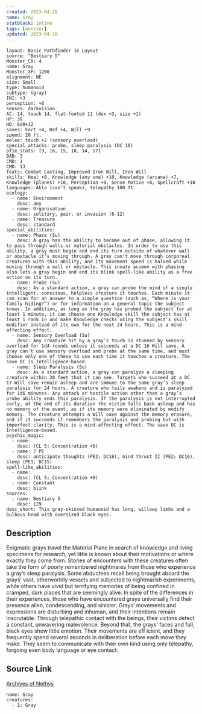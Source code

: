 ```yaml
---
created: 2023-04-28
name: Gray
statblock: inline
tags: [monster]
updated: 2023-04-28
---
```

```statblock
layout: Basic Pathfinder 1e Layout
source: "Bestiary 5"
Monster_CR: 4
name: Gray
Monster_XP: 1200
alignment: NE
size: Small
type: humanoid
subtype: (gray)
INI: +3
perception: +8
senses: darkvision
AC: 14, touch 14, flat-footed 11 (dex +3, size +1)
HP: 39
HD: 6d8+12
saves: Fort +4, Ref +4, Will +9
speed: 20 ft.
melee: touch +2 (sensory overload)
special_attacks: probe, sleep paralysis (DC 16)
pf1e_stats: [9, 16, 15, 18, 14, 17]
BAB: 3
CMB: 1
CMD: 13
feats: Combat Casting, Improved Iron Will, Iron Will
skills: Heal +8, Knowledge (any one) +10, Knowledge (arcana) +7, Knowledge (planes) +10, Perception +8, Sense Motive +8, Spellcraft +10
languages: Aklo (can’t speak), telepathy 100 ft.
ecology:
  - name: Environment
    desc: any
  - name: Organisation
    desc: solitary, pair, or invasion (6-12)
  - name: Treasure
    desc: standard
special_abilities:
  - name: Phase (Su)
    desc: A gray has the ability to become out of phase, allowing it to pass through walls or material obstacles. In order to use this ability, a gray must begin and end its turn outside of whatever wall or obstacle it’s moving through. A gray can’t move through corporeal creatures with this ability, and its movement speed is halved while moving through a wall or obstacle. This innate acumen with phasing also lets a gray begin and end its blink spell-like ability as a free action on its turn.
  - name: Probe (Su)
    desc: As a standard action, a gray can probe the mind of a single intelligent, conscious, helpless creature it touches. Each minute it can scan for an answer to a simple question (such as, “Where is your family hiding?”) or for information on a general topic the subject knows. In addition, as long as the gray has probed the subject for at least 1 minute, it can choose one Knowledge skill the subject has at least 1 rank in and make Knowledge checks using the subject’s skill modifier instead of its own for the next 24 hours. This is a mind-affecting effect.
  - name: Sensory Overload (Su)
    desc: Any creature hit by a gray’s touch is stunned by sensory overload for 1d4 rounds unless it succeeds at a DC 16 Will save. A gray can’t use sensory overload and probe at the same time, and must choose only one of these to use each time it touches a creature. The save DC is Intelligence-based.
  - name: Sleep Paralysis (Su)
    desc: As a standard action, a gray can paralyze a sleeping creature within 30 feet that it can see. Targets who succeed at a DC 17 Will save remain asleep and are immune to the same gray’s sleep paralysis for 24 hours. A creature who fails awakens and is paralyzed for 1d6 minutes. Any attack or hostile action other than a gray’s probe ability ends this paralysis. If the paralysis is not interrupted early, at the end of its duration the victim falls back asleep and has no memory of the event, as if its memory were eliminated by modify memory. The creature attempts a Will save against the memory erasure, and if it succeeds it remembers the paralysis and probing but with imperfect clarity. This is a mind-affecting effect. The save DC is Intelligence-based.
psychic_magic:
  - name:
    desc: (CL 5; Concentration +9)
  - name: 7 PE
    desc: anticipate thoughts (PE2; DC16), mind thrust II (PE2; DC16), sleep (PE1; DC15)
spell-like_abilities:
  - name:
    desc: (CL 5; Concentration +9)
  - name: Constant
    desc: blink
sources:
  - name: Bestiary 5
    desc: 129
desc_short: This gray-skinned humanoid has long, willowy limbs and a bulbous head with oversized black eyes.
```
## Description
Enigmatic grays travel the Material Plane in search of knowledge and living specimens for research, yet little is known about their motivations or where exactly they come from. Stories of encounters with these creatures often take the form of poorly remembered nightmares from those who experience a gray’s sleep paralysis. Some abductees recall being brought aboard the grays’ vast, otherworldly vessels and subjected to nightmarish experiments, while others have vivid but terrifying memories of being confined in cramped, dark places that are seemingly alive. In spite of the differences in their experiences, those who have encountered grays universally find their presence alien, condescending, and sinister. Grays’ movements and expressions are disturbing and inhuman, and their intentions remain inscrutable. Through telepathic contact with the beings, their victims detect a constant, unwavering malevolence. Beyond that, the grays’ faces and full, black eyes show little emotion. Their movements are eff icient, and they frequently spend several seconds in deliberation before each move they make. They seem to communicate with their own kind using only telepathy, forgoing even body language or eye contact.
## Source Link
[Archives of Nethys](https://aonprd.com/MonsterDisplay.aspx?ItemName=Gray)
```encounter-table
name: Gray
creatures:
  - 1: Gray
```
